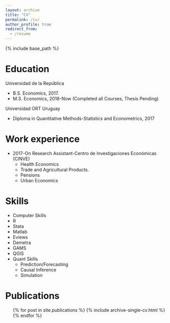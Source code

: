 ```yaml
---
layout: archive
title: "CV"
permalink: /cv/
author_profile: true
redirect_from:
  - /resume
---
```


{% include base_path %}

Education
======
Universidad de la República
* B.S. Economics, 2017. 
* M.S. Economics, 2018-Now (Completed all Courses, Thesis Pending)

Universidad ORT Uruguay
* Diploma in Quantitative Methods-Statistics and Econometrics, 2017

Work experience
======
* 2017-On Research Assistant-Centro de Investigaciones Económicas (CINVE)
  * Health Economics
  * Trade and Agricultural Products.
  * Pensions
  * Urban Economics 
  
Skills
======
* Computer Skills
 * R
 * Stata 
 * Matlab
 * Eviews 
 * Demetra 
 * GAMS
 * QGIS
* Quant Skills
  * Prediction/Forecasting
  * Causal Inference 
  * Simulation


Publications
======
  <ul>{% for post in site.publications %}
    {% include archive-single-cv.html %}
  {% endfor %}</ul>
      
